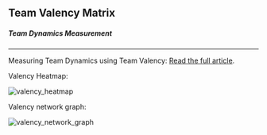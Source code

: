 ## Team Valency Matrix

##### Team Dynamics Measurement
---

Measuring Team Dynamics using Team Valency: [Read the full article](https://signaltosystem.substack.com/).


Valency Heatmap:

![valency_heatmap](https://github.com/user-attachments/assets/2cd4c5dd-083c-4f10-8adb-d0bb1020c5ae)

Valency network graph:

![valency_network_graph](https://github.com/user-attachments/assets/bc43f80b-e76a-4759-a7fd-a585ec05f549)
